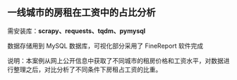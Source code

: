 ## 一线城市的房租在工资中的占比分析

需安装库：**scrapy、requests、tqdm、pymysql**

数据存储用到 MySQL 数据库，可视化部分采用了 FineReport 软件完成

说明：本案例从网上公开信息中获取了不同城市的租房价格和工资水平，对数据进行整理之后，对比分析了不同条件下房租占工资的比重。

